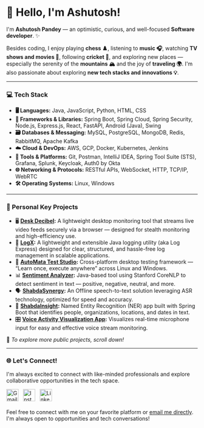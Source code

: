 # 👋 Hello, I'm Ashutosh!

I'm **Ashutosh Pandey** — an optimistic, curious, and well-focused **Software developer**. ✨

Besides coding, I enjoy playing **chess ♟️**, listening to **music 🎧**, watching **TV shows and movies 🍿**, following **cricket 🏏**, and exploring new places — especially the serenity of the **mountains 🏔️** and the joy of **traveling 🌍**. I'm also passionate about exploring **new tech stacks and innovations 💡**.

---
### 💻 Tech Stack
- **🖥️ Languages:** Java, JavaScript, Python, HTML, CSS  
- **🧱 Frameworks & Libraries:** Spring Boot, Spring Cloud, Spring Security, Node.js, Express.js, React, FastAPI, Android (Java), Swing  
- **🗃️ Databases & Messaging:** MySQL, PostgreSQL, MongoDB, Redis, RabbitMQ, Apache Kafka  
- **☁️ Cloud & DevOps:** AWS, GCP, Docker, Kubernetes, Jenkins  
- **🧰 Tools & Platforms:** Git, Postman, IntelliJ IDEA, Spring Tool Suite (STS), Grafana, Splunk, Keycloak, Auth0 by Okta
- **🌐 Networking & Protocols:** RESTful APIs, WebSocket, HTTP, TCP/IP, WebRTC  
- **🛠️ Operating Systems:** Linux, Windows

---
### 🚀 Personal Key Projects

- 🖥️ **[Desk Decibel](#Desk-Decibel):** A lightweight desktop monitoring tool that streams live video feeds securely via a browser — designed for stealth monitoring and high-efficiency use.
- 🧩 **[LogX](#LogX):** A lightweight and extensible Java logging utility (aka Log Express) designed for clear, structured, and hassle-free log management in scalable applications.
- 🤖 **[AutoMata Test Studio](#Automata):** Cross-platform desktop testing framework — “Learn once, execute anywhere” across Linux and Windows.
- 📊 **[Sentiment Analyzer](#SentimentAnalyzer):** Java-based tool using Stanford CoreNLP to detect sentiment in text — positive, negative, neutral, and more.
- 🗣️ **[ShabdaSynergy](#ShabdaSynergy):** An Offline speech-to-text solution leveraging ASR technology, optimized for speed and accuracy.
- 🧠 **[ShabdaInsight](#ShabdaInsight):** Named Entity Recognition (NER) app built with Spring Boot that identifies people, organizations, locations, and dates in text.
- 🎛️ **[Voice Activity Visualization App](#Voice-activity-visualization):** Visualizes real-time microphone input for easy and effective voice stream monitoring.

📜 *To explore more public projects, scroll down!*

---
<h3>🌐 Let's Connect!</h3>
<p>
  I'm always excited to connect with like-minded professionals and explore collaborative opportunities in the tech space.
</p>
<!-- Social Links -->
<div style="margin-top: 10px; display: flex; gap: 12px; align-items: center; flex-wrap: wrap;">
  <a href="mailto:pandeyashutosh771@gmail.com" title="Email">
    <img alt="Gmail" src="https://img.icons8.com/color/48/gmail-new.png" width="32" height="32"/>
  </a>
  <a href="https://www.instagram.com/theashutoshpandey" target="_blank" title="Instagram">
    <img alt="Instagram" src="https://img.icons8.com/fluency/48/instagram-new.png" width="32" height="32"/>
  </a>
  <a href="https://www.linkedin.com/in/ashutosh-pandey-7b9424221/" target="_blank" title="LinkedIn">
    <img alt="LinkedIn" src="https://img.icons8.com/color/48/linkedin.png" width="32" height="32"/>
  </a>
</div>
<p style="margin-top: 20px;">
  Feel free to connect with me on your favorite platform or 
  <a href="#" onclick="window.location.href='mailto:' + 'pandeyashutosh771' + '@gmail.com'">email me directly</a>. 
  I'm always open to opportunities and tech conversations!
</p>

